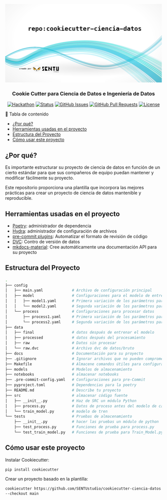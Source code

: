 <p align="center">
  <a href="" rel="noopener">
 <img src="docs/assets/img/repository-open-graph-template.png" alt="Project logo"></a>
</p>
<h3 align="center">Cookie Cutter para Ciencia de Datos e Ingeniería de Datos</h3>

<div align="center">

[![Hackathon](https://img.shields.io/badge/cookie_cutter_ciencia_datos-web-orange.svg)](https://sentustudio.github.io/)
[![Status](https://img.shields.io/badge/status-active-success.svg)]()
[![GitHub Issues](https://img.shields.io/github/issues/SENTUstudio/cookiecutter-ciencia-datos.svg)](https://github.com/SENTUstudio/cookiecutter-ciencia-datos/issues)
[![GitHub Pull Requests](https://img.shields.io/github/issues-pr/SENTUstudio/cookiecutter-ciencia-datos.svg)](https://github.com/SENTUstudio/cookiecutter-ciencia-datos/pulls)
[![License](https://img.shields.io/github/license/SENTUstudio/cookiecutter-ciencia-datos.svg)](LICENSE.md)

</div>

📝 Tabla de contenido

- [¿Por qué?](#por-qué)
- [Herramientas usadas en el proyecto](#herramientas-usadas-en-el-proyecto)
- [Estructura del Proyecto](#estructura-del-proyecto)
- [Cómo usar este proyecto](#cómo-usar-este-proyecto)

## ¿Por qué?

Es importante estructurar su proyecto de ciencia de datos en función de un cierto estándar para que sus compañeros de equipo puedan mantener y modificar fácilmente su proyecto.

Este repositorio proporciona una plantilla que incorpora las mejores prácticas para crear un proyecto de ciencia de datos mantenible y reproducible.


## Herramientas usadas en el proyecto
* [Poetry](https://python-poetry.org/): administrador de dependencia
* [Hydra](https://hydra.cc/): administrador de configuración de archivos
* [pre-commit plugins](https://pre-commit.com/): Automatizar el formato de revisión de código
* [DVC](https://dvc.org/): Contro de versión de datos
* [mkdocs-material](https://squidfunk.github.io/mkdocs-material/): Cree automáticamente una documentación API para su proyecto

## Estructura del Proyecto

```bash
.
├── config
│   ├── main.yaml             # Archivo de configuración principal
│   ├── model                 # Configuraciones para el modelo de entrenamiento
│   │   ├── model1.yaml       # Primera variación de los parámetros para entrenar el modelo
│   │   └── model2.yaml       # Segunda variación de los parámetros para entrenar el modelo
│   └── process               # Configuraciones para procesar datos
│       ├── process1.yaml     # Primera variación de los parámetros para procesar datos
│       └── process2.yaml     # Segunda variación de los parámetros para procesar datos
├── data
│   ├── final                 # datos después de entrenar el modelo
│   ├── processed             # datos después del procesamiento
│   ├── raw                   # Datos sin procesar
│   └── raw.dvc               # Archivo dvc de datos/bruto
├── docs                      # Documentación para su proyecto
├── .gitignore                # Ignorar archivos que no pueden comprometerse con GIT
├── Makefile                  # Almacene comandos útiles para configurar el entorno
├── models                    # Modelos de almacenamiento
├── notebooks                 # almacenar notebooks
├── .pre-commit-config.yaml   # Configuraciones para pre-Commit
├── pyproject.toml            # Dependencias para la poetry
├── README.md                 # Describe tu proyecto
├── src                       # almacenar código fuente
│   ├── __init__.py           # Haz de SRC un módulo Python
│   ├── process.py            # Datos de proceso antes del modelo de capacitación
│   └── train_model.py        # modelo de tren
└── tests                     # Pruebas de almacenamiento
    ├── __init__.py           # hacer las pruebas un módulo de python
    ├── test_process.py       # Funciones de prueba para process.py
    └── test_train_model.py   # Funciones de prueba para Train_Model.py
```

## Cómo usar este proyecto

Instalar Cookiecutter:

```shell
pip install cookiecutter
```

Crear un proyecto basado en la plantilla:

```shell
cookiecutter https://github.com/SENTUstudio/cookiecutter-ciencia-datos --checkout main
```
